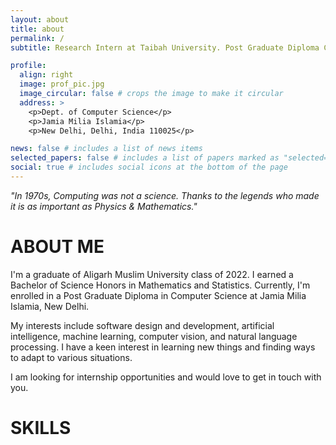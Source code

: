 ```yaml
---
layout: about
title: about
permalink: /
subtitle: Research Intern at Taibah University. Post Graduate Diploma CS at JMI.

profile:
  align: right
  image: prof_pic.jpg
  image_circular: false # crops the image to make it circular
  address: >
    <p>Dept. of Computer Science</p>
    <p>Jamia Milia Islamia</p>
    <p>New Delhi, Delhi, India 110025</p>

news: false # includes a list of news items
selected_papers: false # includes a list of papers marked as "selected={true}"
social: true # includes social icons at the bottom of the page
---
```


_"In 1970s, Computing was not a science. Thanks to the legends who made it is as important as Physics & Mathematics."_

# ABOUT ME

I'm a graduate of Aligarh Muslim University class of 2022. I earned a Bachelor of Science Honors in Mathematics and Statistics. Currently, I'm enrolled in a Post Graduate Diploma in Computer Science at Jamia Milia Islamia, New Delhi.

My interests include software design and development, artificial intelligence, machine learning, computer vision, and natural language processing. I have a keen interest in learning new things and finding ways to adapt to various situations.

I am looking for internship opportunities and would love to get in touch with you.

# SKILLS
